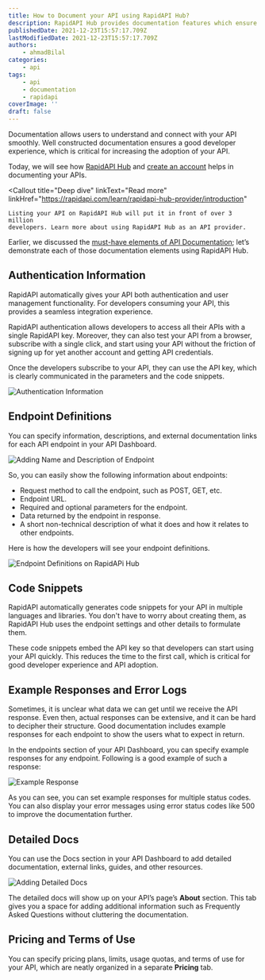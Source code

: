```yaml
---
title: How to Document your API using RapidAPI Hub?
description: RapidAPI Hub provides documentation features which ensure a great developer experience.
publishedDate: 2021-12-23T15:57:17.709Z
lastModifiedDate: 2021-12-23T15:57:17.709Z
authors:
    - ahmadBilal
categories:
    - api
tags:
    - api
    - documentation
    - rapidapi
coverImage: ''
draft: false
---
```


<Lead>

Documentation allows users to understand and connect with your API smoothly. Well constructed documentation ensures a good developer experience, which is critical for increasing the adoption of your API.

</Lead>

Today, we will see how [RapidAPI Hub](https://RapidAPI.com/hub?utm_source=RapidAPI.com/guides&utm_medium=DevRel&utm_campaign=DevRel) and [create an account](https://RapidAPI.com/auth/sign-up?referral=/hub?utm_source=RapidAPI.com/guides&utm_medium=DevRel&utm_campaign=DevRel) helps in documenting your APIs.

<Callout
	title="Deep dive"
	linkText="Read more"
	linkHref="https://rapidapi.com/learn/rapidapi-hub-provider/introduction"
>
	Listing your API on RapidAPI Hub will put it in front of over 3 million
	developers. Learn more about using RapidAPI Hub as an API provider.
</Callout>

Earlier, we discussed the [must-have elements of API Documentation](https://rapidapi.com/guides/api-documentation); let’s demonstrate each of those documentation elements using RapidAPI Hub.

## Authentication Information

RapidAPI automatically gives your API both authentication and user management functionality. For developers consuming your API, this provides a seamless integration experience.

RapidAPI authentication allows developers to access all their APIs with a single RapidAPI key. Moreover, they can also test your API from a browser, subscribe with a single click, and start using your API without the friction of signing up for yet another account and getting API credentials.

Once the developers subscribe to your API, they can use the API key, which is clearly communicated in the parameters and the code snippets.

![Authentication Information](https://raw.githubusercontent.com/RapidAPI/DevRel-Stack-Data/production/guides/posts/api-document-rapidapi-hub/images/key.png)

## Endpoint Definitions

You can specify information, descriptions, and external documentation links for each API endpoint in your API Dashboard.

![Adding Name and Description of Endpoint](https://raw.githubusercontent.com/RapidAPI/DevRel-Stack-Data/production/guides/posts/api-document-rapidapi-hub/images/add-endpoint.png)

So, you can easily show the following information about endpoints:

-   Request method to call the endpoint, such as POST, GET, etc.
-   Endpoint URL.
-   Required and optional parameters for the endpoint.
-   Data returned by the endpoint in response.
-   A short non-technical description of what it does and how it relates to other endpoints.

Here is how the developers will see your endpoint definitions.

![Endpoint Definitions on RapidAPi Hub](https://raw.githubusercontent.com/RapidAPI/DevRel-Stack-Data/production/guides/posts/api-document-rapidapi-hub/images/endpoint-defs.png)

## Code Snippets

RapidAPI automatically generates code snippets for your API in multiple languages and libraries. You don't have to worry about creating them, as RapidAPI Hub uses the endpoint settings and other details to formulate them.

These code snippets embed the API key so that developers can start using your API quickly. This reduces the time to the first call, which is critical for good developer experience and API adoption.

## Example Responses and Error Logs

Sometimes, it is unclear what data we can get until we receive the API response. Even then, actual responses can be extensive, and it can be hard to decipher their structure. Good documentation includes example responses for each endpoint to show the users what to expect in return.

In the endpoints section of your API Dashboard, you can specify example responses for any endpoint. Following is a good example of such a response:

![Example Response](https://raw.githubusercontent.com/RapidAPI/DevRel-Stack-Data/production/guides/posts/api-documentation/images/response.png)

As you can see, you can set example responses for multiple status codes. You can also display your error messages using error status codes like 500 to improve the documentation further.

## Detailed Docs

You can use the Docs section in your API Dashboard to add detailed documentation, external links, guides, and other resources.

![Adding Detailed Docs](https://raw.githubusercontent.com/RapidAPI/DevRel-Stack-Data/production/guides/posts/api-document-rapidapi-hub/images/docs.png)

The detailed docs will show up on your API’s page’s **About** section. This tab gives you a space for adding additional information such as Frequently Asked Questions without cluttering the documentation.

## Pricing and Terms of Use

You can specify pricing plans, limits, usage quotas, and terms of use for your API, which are neatly organized in a separate **Pricing** tab.
